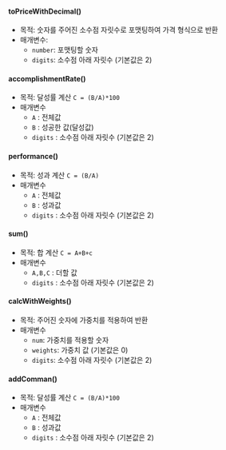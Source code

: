 
#### toPriceWithDecimal()
- 목적: 숫자를 주어진 소수점 자릿수로 포맷팅하여 가격 형식으로 반환
- 매개변수:
    - `number`: 포맷팅할 숫자
    - `digits`: 소수점 아래 자릿수 (기본값은 2)

####  accomplishmentRate()
- 목적: 달성률 계산 `C = (B/A)*100`
- 매개변수
	- `A` : 전체값
	- `B` : 성공한 값(달성값)
	- `digits` : 소수점 아래 자릿수 (기본값은 2)

####  **performance**()
- 목적: 성과 계산 `C = (B/A)`
- 매개변수
	- `A` : 전체값
	- `B` : 성과값
	- `digits` : 소수점 아래 자릿수 (기본값은 2)

####  sum()
- 목적: 합 계산 `C = A+B+c`
- 매개변수
	- `A,B,C` : 더할 값
	- `digits` : 소수점 아래 자릿수 (기본값은 2)

####  calcWithWeights()
- 목적: 주어진 숫자에 가중치를 적용하여 반환
- 매개변수
	- `num`: 가중치를 적용할 숫자
	- `weights`: 가중치 값 (기본값은 0)
	- `digits`: 소수점 아래 자릿수 (기본값은 2)

####  **addComman**()
- 목적: 달성률 계산 `C = (B/A)*100`
- 매개변수
	- `A` : 전체값
	- `B` : 성과값
	- `digits` : 소수점 아래 자릿수 (기본값은 2)
